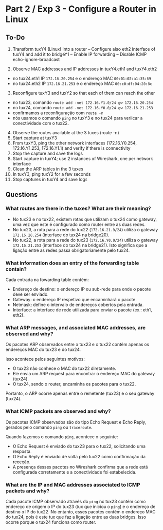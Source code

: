 # Part 2 / Exp 3 - Configure a Router in Linux

## To-Do

1. Transform tuxY4 (Linux) into a router
– Configure also eth2 interface of tuxY4 and add it to bridgeY1
– Enable IP forwarding
– Disable ICMP echo-ignore-broadcast

2. Observe MAC addresses and IP addresses in tuxY4.eth1 and tuxY4.eth2
- no tux24.eth1 IP `172.16.20.254` e o endereço MAC `00:01:02:a1:35:69`
- no tux24.eth2 IP `172.16.21.253` e o endereço MAC `00:c0:df:04:20:8c`

3. Reconfigure tuxY3 and tuxY2 so that each of them can reach the other
- no tux23, comando `route add -net 172.16.Y1.0/24 gw 172.16.20.254`
- no tux24, comando `route add -net 172.16.Y0.0/24 gw 172.16.21.253`
- confirmamos a reconfiguração com `route -n`
- nós usamos o comando `ping` no tuxY3 e no tux24 para veriicar a conectividade com o tux22.

4. Observe the routes available at the 3 tuxes (route -n)
5. Start capture at tuxY3
6. From tuxY3, ping the other network interfaces (172.16.Y0.254, 172.16.Y1.253,
172.16.Y1.1) and verify if there is connectivity
7. Stop the capture and save the logs
8. Start capture in tuxY4; use 2 instances of Wireshark, one per network interface
9. Clean the ARP tables in the 3 tuxes
10. In tuxY3, ping tuxY2 for a few seconds
11. Stop captures in tuxY4 and save logs

## Questions

### What routes are there in the tuxes? What are their meaning?
- No tux23 e no tux22, existem rotas que utilizam o tux24 como gateway, uma vez que este é configurado como router entre as duas redes.
- No tux23, a rota para a rede do tux22 (`172.16.21.0/24`) utiliza o gateway `172.16.20.254` (interface do tux24 na bridge20).
- No tux22, a rota para a rede do tux23 (`172.16.Y0.0/24`) utiliza o gateway `172.16.21.253` (interface do tux24 na bridge21).
Isto significa que a ligação entre as redes passa obrigatoriamente pelo tux24.

### What information does an entry of the forwarding table contain?

Cada entrada na fowarding table contém:

- Endereço de destino: o endereço IP ou sub-rede para onde o pacote deve ser enviado.
- Gateway: o endereço IP respetivo que encaminhará o pacote.
- Netmask: define o intervalo de endereços cobertos pela entrada.
- Interface: a interface de rede utilizada para enviar o pacote (ex.: eth1, eth2).

### What ARP messages, and associated MAC addresses, are observed and why?

Os pacotes ARP observados entre o tux23 e o tux22 contêm apenas os endereços MAC do tux23 e do tux24. 

Isso acontece pelos seguintes motivos:

- O tux23 não conhece o MAC do tux22 diretamente.
- Ele envia um ARP request para encontrar o endereço MAC do gateway (tux24).
- O tux24, sendo o router, encaminha os pacotes para o tux22.

Portanto, o ARP ocorre apenas entre o remetente (tux23) e o seu gateway (tux24).

### What ICMP packets are observed and why?

Os pacotes ICMP observados são do tipo Echo Request e Echo Reply, gerados pelo comando `ping` ou `traceroute`.

Quando fazemos o comando `ping`, acontece o seguinte:
- O Echo Request é enviado do tux23 para o tux22, solicitando uma resposta.
- O Echo Reply é enviado de volta pelo tux22 como confirmação da receção.
- A presença desses pacotes no Wireshark confirma que a rede está configurada corretamente e a conectividade foi estabelecida.

### What are the IP and MAC addresses associated to ICMP packets and why? 

Cada pacote ICMP observado através do `ping` no tux23 contém como endereço de origem o IP do tux23 (tux que iniciou o `ping`) e o endereço de destino o IP do tux22. No entanto, esses pacotes contém o endereço MAC do tux24, pois é este tux que faz a ligação entre as duas bridges. Isso ocorre porque o tux24 funciona como router.

